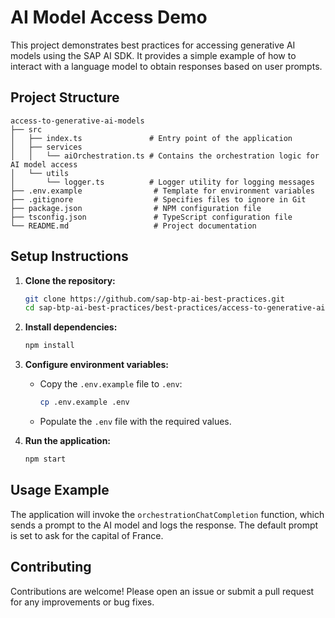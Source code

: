 # AI Model Access Demo

This project demonstrates best practices for accessing generative AI models using the SAP AI SDK. It provides a simple example of how to interact with a language model to obtain responses based on user prompts.

## Project Structure

```
access-to-generative-ai-models
├── src
│   ├── index.ts               # Entry point of the application
│   ├── services
│   │   └── aiOrchestration.ts # Contains the orchestration logic for AI model access
│   └── utils
│       └── logger.ts          # Logger utility for logging messages
├── .env.example                # Template for environment variables
├── .gitignore                  # Specifies files to ignore in Git
├── package.json                # NPM configuration file
├── tsconfig.json               # TypeScript configuration file
└── README.md                   # Project documentation
```

## Setup Instructions

1. **Clone the repository:**

   ```bash
   git clone https://github.com/sap-btp-ai-best-practices.git
   cd sap-btp-ai-best-practices/best-practices/access-to-generative-ai-models/typescript
   ```

2. **Install dependencies:**

   ```bash
   npm install
   ```

3. **Configure environment variables:**

   - Copy the `.env.example` file to `.env`:
     ```bash
     cp .env.example .env
     ```
   - Populate the `.env` file with the required values.

4. **Run the application:**
   ```bash
   npm start
   ```

## Usage Example

The application will invoke the `orchestrationChatCompletion` function, which sends a prompt to the AI model and logs the response. The default prompt is set to ask for the capital of France.

## Contributing

Contributions are welcome! Please open an issue or submit a pull request for any improvements or bug fixes.
